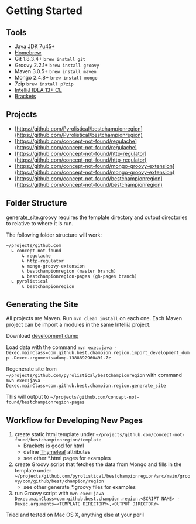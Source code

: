 Getting Started
===============

Tools
-----

* [Java JDK 7u45+](http://www.oracle.com/technetwork/java/javase/downloads/index.html)
* [Homebrew](http://brew.sh/)
* Git 1.8.3.4+ `brew install git`
* Groovy 2.2.1+ `brew install groovy`
* Maven 3.0.5+ `brew install maven`
* Mongo 2.4.8+ `brew install mongo`
* 7zip `brew install p7zip`
* [IntelliJ IDEA 13+ CE](http://www.jetbrains.com/idea/)
* [Brackets](http://brackets.io/)

Projects
--------

* [https://github.com/Pyrolistical/bestchampionregion](https://github.com/Pyrolistical/bestchampionregion)
* [https://github.com/concept-not-found/regulache](https://github.com/concept-not-found/regulache)
* [https://github.com/concept-not-found/http-regulator](https://github.com/concept-not-found/http-regulator)
* [https://github.com/concept-not-found/mongo-groovy-extension](https://github.com/concept-not-found/mongo-groovy-extension)
* [https://github.com/concept-not-found/bestchampionregion](https://github.com/concept-not-found/bestchampionregion)


Folder Structure
----------------

generate_site.groovy requires the template directory and output directories to relative to where it is run.

The following folder structure will work:

    ~/projects/github.com
      ↳ concept-not-found
          ↳ regulache
          ↳ http-regulator
          ↳ mongo-groovy-extension
          ↳ bestchampionregion (master branch)
          ↳ bestchampionregion-pages (gh-pages branch)
      ↳ pyrolistical
          ↳ bestchampionregion

Generating the Site
-------------------

All projects are Maven.  Run `mvn clean install` on each one.  Each Maven project can be import a modules in the same IntelliJ project.

Download [development dump](https://www.dropbox.com/sh/vfin51td8flytg9/RMVDIynDdP)

Load data with the command `mvn exec:java -Dexec.mainClass=com.github.best.champion.region.import_development_dump -Dexec.arguments=dump-1388892960491.7z`

Regenerate site from `~/projects/github.com/pyrolistical/bestchampionregion` with command `mvn exec:java -Dexec.mainClass=com.github.best.champion.region.generate_site`

This will output to `~/projects/github.com/concept-not-found/bestchampionregion-pages`

Workflow for Developing New Pages
---------------------------------

1. create static html template under `~/projects/github.com/concept-not-found/bestchampionregion/template`
    * Brackets is good for html
    * define [Thymeleaf](http://www.thymeleaf.org/) attributes
    * see other *.html pages for examples
2. create Groovy script that fetches the data from Mongo and fills in the template under `~/projects/github.com/pyrolistical/bestchampionregion/src/main/groovy/com/github/best/champion/region`
    * see other generate_*.groovy files for examples
3. run Groovy script with `mvn exec:java -Dexec.mainClass=com.github.best.champion.region.<SCRIPT NAME> -Dexec.arguments=<TEMPLATE DIRECTORY>,<OUTPUT DIRECTORY>`



Tried and tested on Mac OS X, anything else at your peril
